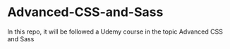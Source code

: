 # Advanced-CSS-and-Sass
In this repo, it will be followed a Udemy course in the topic Advanced CSS and Sass 
